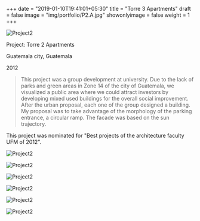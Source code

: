 +++
date = "2019-01-10T19:41:01+05:30"
title = "Torre 3 Apartments"
draft = false
image = "img/portfolio/P2.A.jpg"
showonlyimage = false
weight = 1
+++

   ![Project2][1]
   
Project: Torre 2 Apartments

Guatemala city, Guatemala

2012
<!--more-->

> This project was a group development at university. Due to the lack of parks and green areas in Zone 14 of the city of Guatemala, we visualized a public area where we could attract investors by developing mixed used buildings for the overall social improvement. After the urban proposal, each one of the group designed a building. My proposal was to take advantage of the morphology of the parking entrance, a circular ramp. The facade was based on the sun trajectory. 

This project was nominated for "Best projects of the architecture faculty UFM of 2012". 

   ![Project2][2]
   
   ![Project2][3] 
   
   ![Project2][4]
   
   ![Project2][5]  
   
   ![Project2][6]
   
   ![Project2][7]   
   
[1]: /img/portfolio/P2.A.jpg
[2]: /img/portfolio/P2.B.jpg
[3]: /img/portfolio/P2.C.jpg
[4]: /img/portfolio/P2.D.jpg
[5]: /img/portfolio/P2.E.jpg
[6]: /img/portfolio/P2.F.jpg
[7]: /img/portfolio/P2.G.jpg
[8]: /img/portfolio/P2.H.jpg

